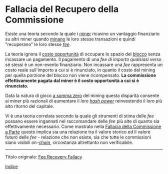 # Fallacia del Recupero della Commissione



Esiste una teoria secondo la quale i [miner](ch101-glossary.md#miner) ricavino un vantaggio finanziario su altri miner quando [minano](ch101-glossary.md#centro-di-mining-mine) le loro stesse transazioni e quindi "recuperano" le loro stesse [_fee_](ch101-glossary.md#commissione-di-transazione-fee).

La teoria ignora il [costo opportunità](https://it.wikipedia.org/wiki/Costo_opportunit%C3%A0) di occupare lo spazio del [blocco](ch101-glossary.md#blocco) senza incassare un pagamento. Il pagamento di una _fee di importo qualsiasi_ verso sé stessi è un non-evento finanziario. Non incassare una _fee_ rappresenta un costo reale sull'importo a cui si è rinunciato, in quanto il costo del mining per quella porzione del blocco non viene ricompensato. **La commissione effettivamente pagata dal miner è il costo opportunità a cui si è rinunciato.** 

Data la natura di gioco [a somma zero](ch032-zero-sum-property.md) del mining questa disparità consente ai miner più razionali di aumentare il loro [_hash power_](ch101-glossary.md#hash-power) reinvestendo il loro più alto ritorno del capitale.


Vi è una teoria correlata secondo la quale gli strumenti di stima delle _fee_ possano essere ingannati nel raccomandare delle _fee_ più alte di quanto sia effettivamente necessario. Come mostrato nella [Fallacia della Commissione a Parte](ch081-side-fee-fallacy.md) questo implica sia una relazione tra il valore storico ed il valore futuro delle _fee_ - relazione che non esiste, sia che tutte le commissioni siano visibili _on-[chain](ch101-glossary.md#catena)_, circostanza altrettanto non verificabile.

---

Titolo originale: [Fee Recovery Fallacy](https://github.com/libbitcoin/libbitcoin-system/wiki/Fee-Recovery-Fallacy)

[Indice](/README.md)

